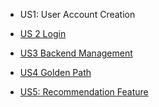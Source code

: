 - <link to template slide> US1: User Account Creation
- [US 2 Login](https://docs.google.com/presentation/d/1rxox-OgDh6j-x_GS7LAMA8H9iIh3_DziAaKI-PFFIPQ/edit?usp=sharing)

- [US3 Backend Management](https://docs.google.com/presentation/d/1Wxz9ZmH-OXqmURvj1gnaQFuRgqqWTM64U9wepIH2koY/edit?usp=sharing)
- [US4 Golden Path](https://docs.google.com/presentation/d/1rG_hufPLKIUkCIbErHCSvwxIJl-KEfAi/edit?usp=sharing&ouid=100236551861602645489&rtpof=true&sd=true)
- [US5: Recommendation Feature](https://docs.google.com/presentation/d/1T7LOaLJHLBYkGoIY_3BxeRDeE3qr0SrM-AeM9iadqDs/edit?usp=sharing)

